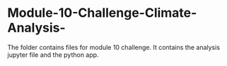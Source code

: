 # Module-10-Challenge-Climate-Analysis-


The folder contains files for module 10 challenge. It contains the analysis jupyter file and the python app.
